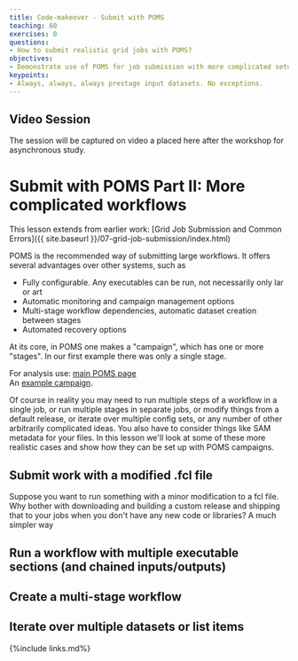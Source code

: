 ```yaml
---
title: Code-makeover - Submit with POMS
teaching: 60
exercises: 0
questions:
- How to submit realistic grid jobs with POMS?
objectives:  
- Demonstrate use of POMS for job submission with more complicated setups.
keypoints:
- Always, always, always prestage input datasets. No exceptions.
---
```


## Video Session

The session will be captured on video a placed here after the workshop for asynchronous study.

<!--<center>
<iframe width="560" height="315" src="https://www.youtube.com/embed/x6AkusPlrqE" title="DUNE Computing Tutorial May 2021 Day 3 Code-makover - Submit with POMS" frameborder="0" allow="accelerometer; autoplay; clipboard-write; encrypted-media; gyroscope; picture-in-picture" allowfullscreen></iframe>

<iframe width="560" height="315" src="https://www.youtube.com/embed/NTuJa-2TuuQ" title="DUNE Computing Tutorial May 2021 Day 3 Code-makover - Submit with POMS" frameborder="0" allow="accelerometer; autoplay; clipboard-write; encrypted-media; gyroscope; picture-in-picture" allowfullscreen></iframe>

</center>-->

# Submit with POMS Part II: More complicated workflows

This lesson extends from earlier work: [Grid Job Submission and Common Errors]({{ site.baseurl }}/07-grid-job-submission/index.html) 

POMS is the recommended way of submitting large workflows. It offers several advantages over other systems, such as 

* Fully configurable. Any executables can be run, not necessarily only lar or art
* Automatic monitoring and campaign management options
* Multi-stage workflow dependencies, automatic dataset creation between stages
* Automated recovery options

At its core, in POMS one makes a "campaign", which has one or more "stages". In our first example there was only a single stage.  

For analysis use: [main POMS page][poms-page-ana]  
An [example campaign](https://pomsgpvm01.fnal.gov/poms/campaign_stage_info/dune/analysis?campaign_stage_id=14101).

Of course in reality you may need to run multiple steps of a workflow in a single job, or run multiple stages in separate jobs, or modify things from a default release, or iterate over multiple config sets, or any number of other arbitrarily complicated ideas. You also have to consider things like SAM metadata for your files. In this lesson we'll look at some of these more realistic cases and show how they can be set up with POMS campaigns.


## Submit work with a modified .fcl file

Suppose you want to run something with a minor modification to a fcl file. Why bother with downloading and building a custom release and shipping that to your jobs when you don't have any new code or libraries? A much simpler way 

## Run a workflow with multiple executable sections (and chained inputs/outputs)


## Create a multi-stage workflow

## Iterate over multiple datasets or list items



{%include links.md%} 

[job-autorelease]: https://cdcvs.fnal.gov/redmine/projects/fife/wiki/Job_autorelease
[dune-openscience-grid-org]: dune.opensciencegrid.org
[larsoft-openscience-grid-org]: larsoft.opensciencegrid.org
[redmine-wiki-jobsub]: https://cdcvs.fnal.gov/redmine/projects/jobsub/wiki
[redmine-wiki-using-the-client]: https://cdcvs.fnal.gov/redmine/projects/jobsub/wiki/Using_the_Client

[fifemon-dune]: https://fifemon.fnal.gov/monitor/d/000000053/experiment-batch-details?orgId=1&var-experiment=dune
[fifemon-myjobs]: https://fifemon.fnal.gov/monitor/d/000000116/user-batch-details?orgId=1&var-cluster=fifebatch&var-user=kherner
[fifemon-whyheld]: https://fifemon.fnal.gov/monitor/d/000000146/why-are-my-jobs-held?orgId=1
[kibana]: https://fifemon.fnal.gov/kibana/goto/8f432d2e4a40cbf81d3072d9c9d688a6
[poms-page-ana]: https://pomsgpvm01.fnal.gov/poms/index/dune/analysis/
[poms-user-doc]: https://cdcvs.fnal.gov/redmine/projects/prod_mgmt_db/wiki/POMS_User_Documentation
[fife-launch-ref]: https://cdcvs.fnal.gov/redmine/projects/fife_utils/wiki/Fife_launch_Reference 
[poms-campaign-stage-info]: https://pomsgpvm01.fnal.gov/poms/campaign_stage_info/dune/analysis?campaign_stage_id=9023
[project-py-guide]: https://cdcvs.fnal.gov/redmine/projects/project-py/wiki/Project-py_guide
[DUNE_computing_tutorial_advanced_topics_20210129]: https://indico.fnal.gov/event/20144/contributions/55932/attachments/34945/42690/DUNE_computing_tutorial_advanced_topics_and_best_practices_20200129.pdf


